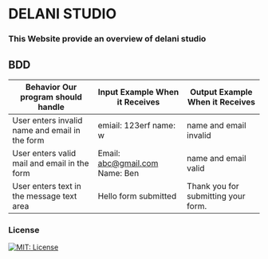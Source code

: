 # DELANI STUDIO
### This Website provide an overview of delani studio







## BDD
| Behavior Our program should handle             | Input Example When it Receives | Output Example When it Receives     |
|------------------------------------------------|--------------------------------|-------------------------------------|
| User enters invalid name and email in the form | emiail: 123erf name: w         | name and email invalid              |
| User enters valid mail and email in the form   | Email: abc@gmail.com Name: Ben | name and email valid                |
| User enters text in the message text area      | Hello form submitted           | Thank you for submitting your form. |


### License

[![MIT: License](https://img.shields.io/badge/License-MIT-yellow.svg)](https://opensource.org/licenses/MIT)